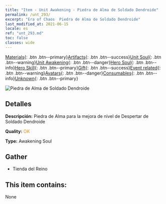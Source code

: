 ```yaml
---
title: "Item - Unit Awakening - Piedra de Alma de Soldado Dendroide"
permalink: /unt_293/
excerpt: "Era of Chaos  Piedra de Alma de Soldado Dendroide"
last_modified_at: 2021-06-15
locale: es
ref: "unt_293.md"
toc: false
classes: wide
---
```

 [Materials](/ItemsES/){: .btn .btn--primary}[Artifacts](/ItemsES/Artifacts/){: .btn .btn--success}[Unit Soul](/ItemsES/UnitSoul/){: .btn .btn--warning}[Unit Awakening](/ItemsES/UnitAwakening/){: .btn .btn--danger}[Hero Soul](/ItemsES/HeroSoul/){: .btn .btn--info}[Hero Skill](/ItemsES/HeroSkill/){: .btn .btn--primary}[Gift](/ItemsES/Gift/){: .btn .btn--success}[Event related](/ItemsES/Events/){: .btn .btn--warning}[Avatars](/ItemsES/Avatars/){: .btn .btn--danger}[Consumables](/ItemsES/Consumables/){: .btn .btn--info}[Unknown](/ItemsES/Unknown/){: .btn .btn--primary}

 ![Piedra de Alma de Soldado Dendroide](/images/u/tia_shuyao.jpg)

## Detalles
 **Descripción:** Piedra de Alma para la mejora de nivel de Despertar de Soldado Dendroide

 **Quality:** <span style="color: #FF8C00">OK</span>

 **Type:** Awakening Soul

## Gather

*    Tienda del Reino 

## This item contains:

  None

